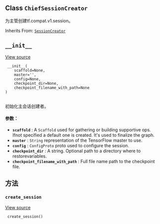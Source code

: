 

## Class  `ChiefSessionCreator` 
为主管创建tf.compat.v1.session。

Inherits From: [ `SessionCreator` ](https://tensorflow.google.cn/api_docs/python/tf/compat/v1/train/SessionCreator)

##  `__init__` 
[View source](https://github.com/tensorflow/tensorflow/blob/r2.0/tensorflow/python/training/monitored_session.py#L602-L624)

```
 __init__(
    scaffold=None,
    master='',
    config=None,
    checkpoint_dir=None,
    checkpoint_filename_with_path=None
)
 
```

初始化主会话创建者。

#### 参数：
- **`scaffold`** : A  `Scaffold`  used for gathering or building supportive ops. Ifnot specified a default one is created. It's used to finalize the graph.
- **`master`** :  `String`  representation of the TensorFlow master to use.
- **`config`** :  `ConfigProto`  proto used to configure the session.
- **`checkpoint_dir`** : A string.  Optional path to a directory where to restorevariables.
- **`checkpoint_filename_with_path`** : Full file name path to the checkpoint file.


## 方法


###  `create_session` 
[View source](https://github.com/tensorflow/tensorflow/blob/r2.0/tensorflow/python/training/monitored_session.py#L637-L647)

```
 create_session()
 
```

